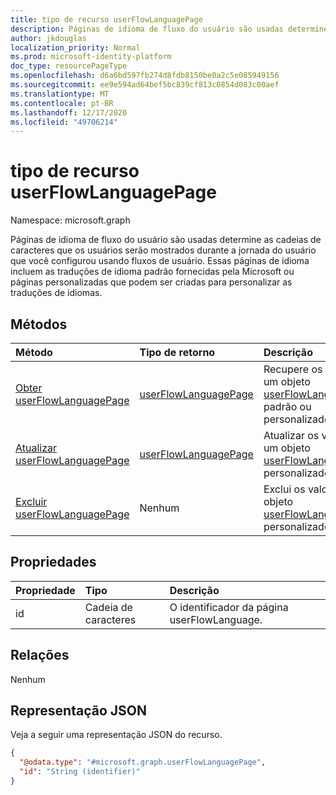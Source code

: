 ```yaml
---
title: tipo de recurso userFlowLanguagePage
description: Páginas de idioma de fluxo do usuário são usadas determine as cadeias de caracteres que os usuários serão mostrados durante a jornada do usuário que você configurou usando fluxos de usuário.
author: jkdouglas
localization_priority: Normal
ms.prod: microsoft-identity-platform
doc_type: resourcePageType
ms.openlocfilehash: d6a6bd597fb274d8fdb8150be0a2c5e085949156
ms.sourcegitcommit: ee9e594ad64bef5bc839cf813c0854d083c00aef
ms.translationtype: MT
ms.contentlocale: pt-BR
ms.lasthandoff: 12/17/2020
ms.locfileid: "49706214"
---
```

# <a name="userflowlanguagepage-resource-type"></a>tipo de recurso userFlowLanguagePage

Namespace: microsoft.graph

Páginas de idioma de fluxo do usuário são usadas determine as cadeias de caracteres que os usuários serão mostrados durante a jornada do usuário que você configurou usando fluxos de usuário. Essas páginas de idioma incluem as traduções de idioma padrão fornecidas pela Microsoft ou páginas personalizadas que podem ser criadas para personalizar as traduções de idiomas.

## <a name="methods"></a>Métodos

|Método|Tipo de retorno|Descrição|
|:---|:---|:---|
|[Obter userFlowLanguagePage](../api/userflowlanguagepage-get.md)|[userFlowLanguagePage](../resources/userflowlanguagepage.md)|Recupere os valores de um objeto [userFlowLanguagePage](../resources/userflowlanguagepage.md) padrão ou personalizado.|
|[Atualizar userFlowLanguagePage](../api/userflowlanguagepage-put.md)|[userFlowLanguagePage](../resources/userflowlanguagepage.md)|Atualizar os valores em um objeto [userFlowLanguagePage](../resources/userflowlanguagepage.md) personalizado.|
|[Excluir userFlowLanguagePage](../api/userflowlanguagepage-delete.md)|Nenhum|Exclui os valores de um objeto [userFlowLanguagePage](../resources/userflowlanguagepage.md) personalizado.|

## <a name="properties"></a>Propriedades

|Propriedade|Tipo|Descrição|
|:---|:---|:---|
|id|Cadeia de caracteres|O identificador da página userFlowLanguage.|

## <a name="relationships"></a>Relações

Nenhum

## <a name="json-representation"></a>Representação JSON

Veja a seguir uma representação JSON do recurso.
<!-- {
  "blockType": "resource",
  "keyProperty": "id",
  "@odata.type": "microsoft.graph.userFlowLanguagePage",
  "baseType": "",
  "openType": false
}
-->

``` json
{
  "@odata.type": "#microsoft.graph.userFlowLanguagePage",
  "id": "String (identifier)"
}
```
